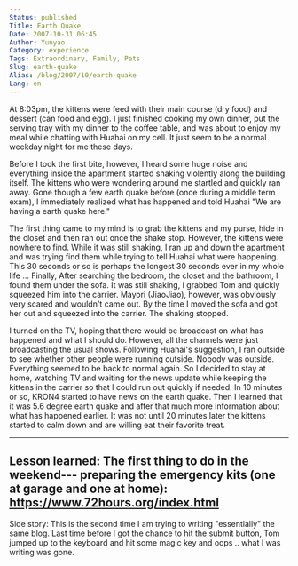 ```yaml
---
Status: published
Title: Earth Quake
Date: 2007-10-31 06:45
Author: Yunyao
Category: experience
Tags: Extraordinary, Family, Pets 
Slug: earth-quake
Alias: /blog/2007/10/earth-quake
Lang: en
---
```


At 8:03pm, the kittens were feed with their main course (dry food) and dessert (can food and egg). I just finished cooking my own dinner, put the serving tray with my dinner to the coffee table, and was about to enjoy my meal while chatting with Huahai on my cell. It just seem to be a normal weekday night for me these days. 

Before I took the first bite, however, I heard some huge noise and everything inside the apartment started shaking violently along the building itself. The kittens who were wondering around me startled and quickly ran away. Gone though a few earth quake before (once during a middle term exam), I immediately realized what has happened and told Huahai "We are having a earth quake here."  

The first thing came to my mind is to grab the kittens and my purse, hide in the closet and then ran out once the shake stop. However, the kittens were nowhere to find. While it was still shaking, I ran up and down the apartment and was trying find them while trying to tell Huahai what were happening. This 30 seconds or so is perhaps the longest 30 seconds ever in my whole life ... Finally, After searching the bedroom, the closet and the bathroom, I found them under the sofa. It was still shaking, I grabbed Tom and quickly squeezed him into the carrier. Mayori (JiaoJiao), however, was obviously very scared and wouldn't came out. By the time I moved the sofa and got her out and squeezed into the carrier. The shaking stopped.  

I turned on the TV, hoping that there would be broadcast on what has happened and what I should do. However, all the channels were just broadcasting the usual shows. Following Huahai's suggestion, I ran outside to see whether other people were running outside. Nobody was outside. Everything seemed to be back to normal again. So I decided to stay at home, watching TV and waiting for the news update while keeping the kittens in the carrier so that I could run out quickly if needed. In 10 minutes or so, KRON4 started to have news on the earth quake. Then I learned that it was 5.6 degree earth quake and after that much more information about what has happened earlier. It was not until 20 minutes later the kittens started to calm down and are willing eat their favorite treat.  

-------------------------------------------------------------------------  
Lesson learned: The first thing to do in the weekend--- preparing the emergency kits (one at garage and one at home): <https://www.72hours.org/index.html>  
--------------------------------------------------------------------------  

Side story: This is the second time I am trying to writing "essentially" the same blog. Last time before I got the chance to hit the submit button, Tom jumped up to the keyboard and hit some magic key and oops .. what I was writing was gone.
